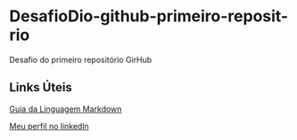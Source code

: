 # DesafioDio-github-primeiro-reposit-rio
Desafio do primeiro repositório GirHub 

## Links Úteis

[Guia da Linguagem Markdown](https://www.markdownguide.org/)

[Meu perfil no linkedln](https://www.linkedin.com/in/daniel-costa010?lipi=urn%3Ali%3Apage%3Ad_flagship3_profile_view_base_contact_details%3BkmdMj33lRB2nP3ydsURg4A%3D%3D)
